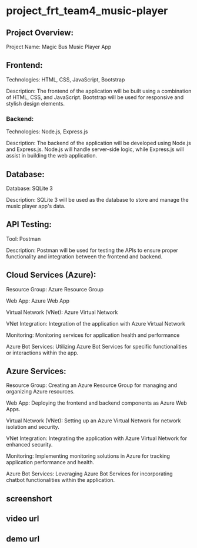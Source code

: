 # project_frt_team4_music-player


## Project Overview:
Project Name: Magic Bus Music Player App
## Frontend:
Technologies: HTML, CSS, JavaScript, Bootstrap

Description: The frontend of the application will be built using a combination of HTML, CSS, and JavaScript. Bootstrap will be used for responsive and stylish design elements.
### Backend:
Technologies: Node.js, Express.js

Description: The backend of the application will be developed using Node.js and Express.js. Node.js will handle server-side logic, while Express.js will assist in building the web application.
## Database:
Database: SQLite 3

Description: SQLite 3 will be used as the database to store and manage the music player app's data.
## API Testing:
Tool: Postman

Description: Postman will be used for testing the APIs to ensure proper functionality and integration between the frontend and backend.
## Cloud Services (Azure):
Resource Group: Azure Resource Group

Web App: Azure Web App

Virtual Network (VNet): Azure Virtual Network

VNet Integration: Integration of the application with Azure Virtual Network

Monitoring: Monitoring services for application health and performance

Azure Bot Services: Utilizing Azure Bot Services for specific functionalities or interactions within the app.
## Azure Services:
Resource Group: Creating an Azure Resource Group for managing and organizing Azure resources.

Web App: Deploying the frontend and backend components as Azure Web Apps.

Virtual Network (VNet): Setting up an Azure Virtual Network for network isolation and security.

VNet Integration: Integrating the application with Azure Virtual Network for enhanced security.

Monitoring: Implementing monitoring solutions in Azure for tracking application performance and health.

Azure Bot Services: Leveraging Azure Bot Services for incorporating chatbot functionalities within the application.

## screenshort 

## video url


## demo url

